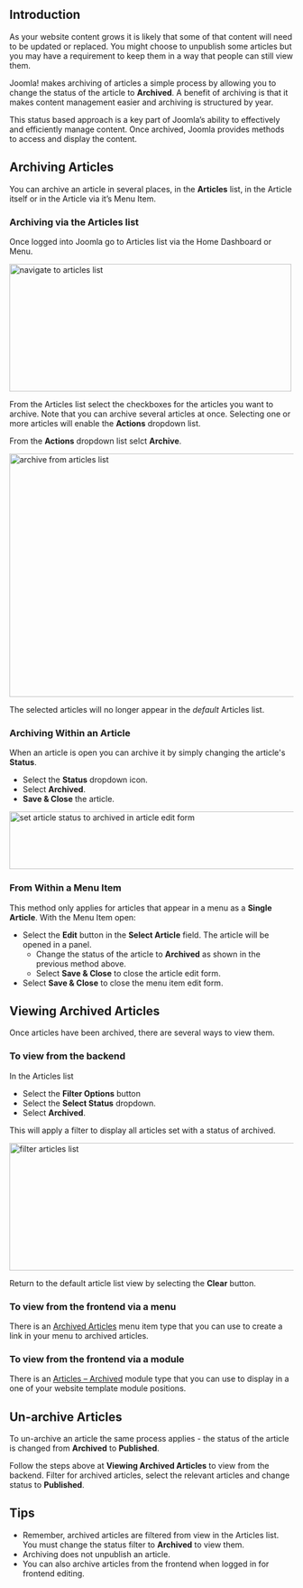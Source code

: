 <!-- Filename: J4.x:How_to_Archive_an_Article / Display title: How to Archive an Article -->

## Introduction

As your website content grows it is likely that some of that content
will need to be updated or replaced. You might choose to unpublish some
articles but you may have a requirement to keep them in a way that people
can still view them.

Joomla! makes archiving of articles a simple process by allowing you to
change the status of the article to **Archived**. A benefit of archiving
is that it makes content management easier and archiving is structured
by year.

This status based approach is a key part of Joomla’s ability to
effectively and efficiently manage content. Once archived, Joomla
provides methods to access and display the content.

## Archiving Articles

You can archive an article in several places, in the **Articles** list, in
the Article itself or in the Article via it’s Menu Item.

### Archiving via the Articles list

Once logged into Joomla go to Articles list via the Home Dashboard or Menu.

<img
src="https://docs.joomla.org/images/thumb/e/e8/J4.x_navigate_to_article_manager-en.png/500px-J4.x_navigate_to_article_manager-en.png"
class="thumbborder" decoding="async"
srcset="https://docs.joomla.org/images/thumb/e/e8/J4.x_navigate_to_article_manager-en.png/750px-J4.x_navigate_to_article_manager-en.png 1.5x, https://docs.joomla.org/images/e/e8/J4.x_navigate_to_article_manager-en.png 2x"
data-file-width="1000" data-file-height="452" width="500" height="226"
alt="navigate to articles list" />

From the Articles list select the checkboxes for the articles you want to
archive. Note that you can archive several articles at once. Selecting one or
more articles will enable the **Actions** dropdown list.

From the **Actions** dropdown list selct **Archive**.

<img
src="https://docs.joomla.org/images/thumb/0/06/J4.x_archive_from_article_manager-en.png/800px-J4.x_archive_from_article_manager-en.png"
class="thumbborder" decoding="async"
srcset="https://docs.joomla.org/images/0/06/J4.x_archive_from_article_manager-en.png 1.5x"
data-file-width="1000" data-file-height="539" width="800" height="431"
alt="archive from articles list" />

The selected articles will no longer appear in the *default* Articles list.

### Archiving Within an Article

When an article is open you can archive it by simply changing the
article's **Status**.

* Select the **Status** dropdown icon.
* Select **Archived**.
* **Save & Close** the article.

<img
src="https://docs.joomla.org/images/thumb/9/98/J4.x_set_article_status_to_archived-en.png/800px-J4.x_set_article_status_to_archived-en.png"
class="thumbborder" decoding="async"
srcset="https://docs.joomla.org/images/9/98/J4.x_set_article_status_to_archived-en.png 1.5x"
data-file-width="1000" data-file-height="127" width="800" height="102"
alt="set article status to archived in article edit form" />

### From Within a Menu Item

This method only applies for articles that appear in a menu as a
**Single Article**. With the Menu Item open:

* Select the **Edit** button in the **Select Article** field.
    The article will be opened in a panel.
    * Change the status of the article to **Archived** as shown in the
    previous method above.
    * Select **Save & Close** to close the article edit form.
* Select **Save & Close** to close the menu item edit form.

## Viewing Archived Articles

Once articles have been archived, there are several ways to view them.

### To view from the backend

In the Articles list
* Select the **Filter Options** button
* Select the **Select Status** dropdown.
* Select **Archived**.

This will apply a filter to display all articles set with a status of archived.

<img
src="https://docs.joomla.org/images/thumb/4/4c/J4.x_filter_article_list-en.png/800px-J4.x_filter_article_list-en.png"
class="thumbborder" decoding="async"
srcset="https://docs.joomla.org/images/4/4c/J4.x_filter_article_list-en.png 1.5x"
data-file-width="1000" data-file-height="283" width="800" height="226"
alt="filter articles list" />

Return to the default article list view by selecting the **Clear** button.

### To view from the frontend via a menu

There is an [Archived Articles](jdocmanual?article=user/menus/menu-item-type-archived-articles "")
menu item type that you can use to create a link in your menu to archived
articles.

### To view from the frontend via a module

There is an  [Articles – Archived](jdocmanual?article=user/modules/articles-archived-module "")
module type that you can use to display in a one of your website template
module positions.

## Un-archive Articles

To un-archive an article the same process applies - the status of the
article is changed from **Archived** to **Published**.

Follow the steps above at **Viewing Archived Articles** to view from
the backend. Filter for archived articles, select the relevant
articles and change status to **Published**.

## Tips

* Remember, archived articles are filtered from view in the Articles
list. You must change the status filter to **Archived** to view them.
* Archiving does not unpublish an article.
* You can also archive articles from the frontend when logged in for
frontend editing.
